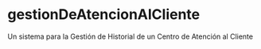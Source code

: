 # gestionDeAtencionAlCliente
Un sistema para la Gestión de Historial de un Centro de Atención al Cliente
